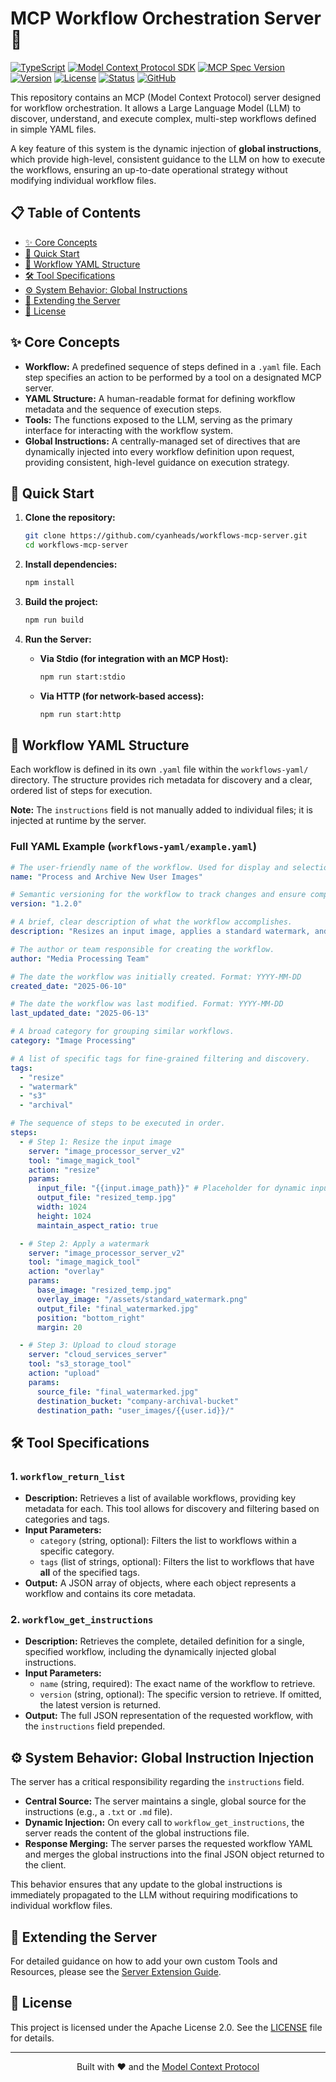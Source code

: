 # MCP Workflow Orchestration Server 🚀

[![TypeScript](https://img.shields.io/badge/TypeScript-^5.8.3-blue.svg)](https://www.typescriptlang.org/)
[![Model Context Protocol SDK](https://img.shields.io/badge/MCP%20SDK-1.12.1-green.svg)](https://github.com/modelcontextprotocol/typescript-sdk)
[![MCP Spec Version](https://img.shields.io/badge/MCP%20Spec-2025--03--26-lightgrey.svg)](https://github.com/modelcontextprotocol/modelcontextprotocol/blob/main/docs/specification/2025-03-26/changelog.mdx)
[![Version](https://img.shields.io/badge/Version-1.0.0-blue.svg)](./CHANGELOG.md)
[![License](https://img.shields.io/badge/License-Apache%202.0-blue.svg)](https://opensource.org/licenses/Apache-2.0)
[![Status](https://img.shields.io/badge/Status-Active-green.svg)](https://github.com/cyanheads/workflows-mcp-server/issues)
[![GitHub](https://img.shields.io/github/stars/cyanheads/workflows-mcp-server?style=social)](https://github.com/cyanheads/workflows-mcp-server)

This repository contains an MCP (Model Context Protocol) server designed for workflow orchestration. It allows a Large Language Model (LLM) to discover, understand, and execute complex, multi-step workflows defined in simple YAML files.

A key feature of this system is the dynamic injection of **global instructions**, which provide high-level, consistent guidance to the LLM on how to execute the workflows, ensuring an up-to-date operational strategy without modifying individual workflow files.

## 📋 Table of Contents

- [✨ Core Concepts](#-core-concepts)
- [🏁 Quick Start](#-quick-start)
- [📂 Workflow YAML Structure](#-workflow-yaml-structure)
- [🛠️ Tool Specifications](#️-tool-specifications)
- [⚙️ System Behavior: Global Instructions](#️-system-behavior-global-instruction-injection)
- [🧩 Extending the Server](#-extending-the-server)
- [📜 License](#-license)

## ✨ Core Concepts

-   **Workflow:** A predefined sequence of steps defined in a `.yaml` file. Each step specifies an action to be performed by a tool on a designated MCP server.
-   **YAML Structure:** A human-readable format for defining workflow metadata and the sequence of execution steps.
-   **Tools:** The functions exposed to the LLM, serving as the primary interface for interacting with the workflow system.
-   **Global Instructions:** A centrally-managed set of directives that are dynamically injected into every workflow definition upon request, providing consistent, high-level guidance on execution strategy.

## 🏁 Quick Start

1.  **Clone the repository:**
    ```bash
    git clone https://github.com/cyanheads/workflows-mcp-server.git
    cd workflows-mcp-server
    ```

2.  **Install dependencies:**
    ```bash
    npm install
    ```

3.  **Build the project:**
    ```bash
    npm run build
    ```

4.  **Run the Server:**
    -   **Via Stdio (for integration with an MCP Host):**
        ```bash
        npm run start:stdio
        ```
    -   **Via HTTP (for network-based access):**
        ```bash
        npm run start:http
        ```

## 📂 Workflow YAML Structure

Each workflow is defined in its own `.yaml` file within the `workflows-yaml/` directory. The structure provides rich metadata for discovery and a clear, ordered list of steps for execution.

**Note:** The `instructions` field is not manually added to individual files; it is injected at runtime by the server.

### Full YAML Example (`workflows-yaml/example.yaml`)

```yaml
# The user-friendly name of the workflow. Used for display and selection.
name: "Process and Archive New User Images"

# Semantic versioning for the workflow to track changes and ensure compatibility.
version: "1.2.0"

# A brief, clear description of what the workflow accomplishes.
description: "Resizes an input image, applies a standard watermark, and uploads the final result to a designated cloud storage archive."

# The author or team responsible for creating the workflow.
author: "Media Processing Team"

# The date the workflow was initially created. Format: YYYY-MM-DD
created_date: "2025-06-10"

# The date the workflow was last modified. Format: YYYY-MM-DD
last_updated_date: "2025-06-13"

# A broad category for grouping similar workflows.
category: "Image Processing"

# A list of specific tags for fine-grained filtering and discovery.
tags:
  - "resize"
  - "watermark"
  - "s3"
  - "archival"

# The sequence of steps to be executed in order.
steps:
  - # Step 1: Resize the input image
    server: "image_processor_server_v2"
    tool: "image_magick_tool"
    action: "resize"
    params:
      input_file: "{{input.image_path}}" # Placeholder for dynamic input
      output_file: "resized_temp.jpg"
      width: 1024
      height: 1024
      maintain_aspect_ratio: true

  - # Step 2: Apply a watermark
    server: "image_processor_server_v2"
    tool: "image_magick_tool"
    action: "overlay"
    params:
      base_image: "resized_temp.jpg"
      overlay_image: "/assets/standard_watermark.png"
      output_file: "final_watermarked.jpg"
      position: "bottom_right"
      margin: 20

  - # Step 3: Upload to cloud storage
    server: "cloud_services_server"
    tool: "s3_storage_tool"
    action: "upload"
    params:
      source_file: "final_watermarked.jpg"
      destination_bucket: "company-archival-bucket"
      destination_path: "user_images/{{user.id}}/"
```

## 🛠️ Tool Specifications

### 1. `workflow_return_list`

-   **Description:** Retrieves a list of available workflows, providing key metadata for each. This tool allows for discovery and filtering based on categories and tags.
-   **Input Parameters:**
    -   `category` (string, optional): Filters the list to workflows within a specific category.
    -   `tags` (list of strings, optional): Filters the list to workflows that have **all** of the specified tags.
-   **Output:** A JSON array of objects, where each object represents a workflow and contains its core metadata.

### 2. `workflow_get_instructions`

-   **Description:** Retrieves the complete, detailed definition for a single, specified workflow, including the dynamically injected global instructions.
-   **Input Parameters:**
    -   `name` (string, required): The exact name of the workflow to retrieve.
    -   `version` (string, optional): The specific version to retrieve. If omitted, the latest version is returned.
-   **Output:** The full JSON representation of the requested workflow, with the `instructions` field prepended.

## ⚙️ System Behavior: Global Instruction Injection

The server has a critical responsibility regarding the `instructions` field.

-   **Central Source:** The server maintains a single, global source for the instructions (e.g., a `.txt` or `.md` file).
-   **Dynamic Injection:** On every call to `workflow_get_instructions`, the server reads the content of the global instructions file.
-   **Response Merging:** The server parses the requested workflow YAML and merges the global instructions into the final JSON object returned to the client.

This behavior ensures that any update to the global instructions is immediately propagated to the LLM without requiring modifications to individual workflow files.

## 🧩 Extending the Server

For detailed guidance on how to add your own custom Tools and Resources, please see the [Server Extension Guide](src/mcp-server/README.md).

## 📜 License

This project is licensed under the Apache License 2.0. See the [LICENSE](LICENSE) file for details.

---

<div align="center">
Built with ❤️ and the <a href="https://modelcontextprotocol.io/">Model Context Protocol</a>
</div>
